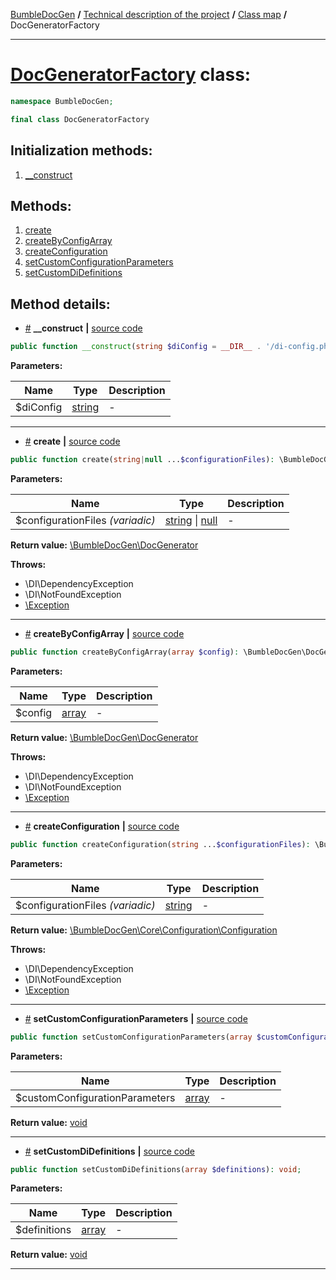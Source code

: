 <!-- {% raw %} -->
<embed> <a href="/docs/README.md">BumbleDocGen</a> <b>/</b> <a href="/docs/tech/readme.md">Technical description of the project</a> <b>/</b> <a href="/docs/tech/map.md">Class map</a> <b>/</b> DocGeneratorFactory<hr> </embed>

<h1>
    <a href="https://github.com/bumble-tech/bumble-doc-gen/blob/master/src/DocGeneratorFactory.php#L15">DocGeneratorFactory</a> class:
</h1>





```php
namespace BumbleDocGen;

final class DocGeneratorFactory
```








<h2>Initialization methods:</h2>

<ol>
<li>
    <a href="#m-construct">__construct</a>
    </li>
</ol>

<h2>Methods:</h2>

<ol>
<li>
    <a href="#mcreate">create</a>
    </li>
<li>
    <a href="#mcreatebyconfigarray">createByConfigArray</a>
    </li>
<li>
    <a href="#mcreateconfiguration">createConfiguration</a>
    </li>
<li>
    <a href="#msetcustomconfigurationparameters">setCustomConfigurationParameters</a>
    </li>
<li>
    <a href="#msetcustomdidefinitions">setCustomDiDefinitions</a>
    </li>
</ol>







<h2>Method details:</h2>

<div class='method_description-block'>

<ul>
<li><a name="m-construct" href="#m-construct">#</a>
 <b>__construct</b>
    <b>|</b> <a href="https://github.com/bumble-tech/bumble-doc-gen/blob/master/src/DocGeneratorFactory.php#L21">source code</a></li>
</ul>

```php
public function __construct(string $diConfig = __DIR__ . '/di-config.php');
```



<b>Parameters:</b>

<table>
    <thead>
    <tr>
        <th>Name</th>
        <th>Type</th>
        <th>Description</th>
    </tr>
    </thead>
    <tbody>
            <tr>
            <td>$diConfig</td>
            <td><a href='https://www.php.net/manual/en/language.types.string.php'>string</a></td>
            <td>-</td>
        </tr>
        </tbody>
</table>



</div>
<hr>
<div class='method_description-block'>

<ul>
<li><a name="mcreate" href="#mcreate">#</a>
 <b>create</b>
    <b>|</b> <a href="https://github.com/bumble-tech/bumble-doc-gen/blob/master/src/DocGeneratorFactory.php#L45">source code</a></li>
</ul>

```php
public function create(string|null ...$configurationFiles): \BumbleDocGen\DocGenerator;
```



<b>Parameters:</b>

<table>
    <thead>
    <tr>
        <th>Name</th>
        <th>Type</th>
        <th>Description</th>
    </tr>
    </thead>
    <tbody>
            <tr>
            <td>$configurationFiles <i>(variadic)</i></td>
            <td><a href='https://www.php.net/manual/en/language.types.string.php'>string</a> | <a href='https://www.php.net/manual/en/language.types.null.php'>null</a></td>
            <td>-</td>
        </tr>
        </tbody>
</table>

<b>Return value:</b> <a href='https://github.com/bumble-tech/bumble-doc-gen/blob/master/src/DocGenerator.php'>\BumbleDocGen\DocGenerator</a>


<b>Throws:</b>
<ul>
<li>
    <a >\DI\DependencyException</a></li>

<li>
    <a >\DI\NotFoundException</a></li>

<li>
    <a href="https://www.php.net/manual/en/class.exception.php">\Exception</a></li>

</ul>

</div>
<hr>
<div class='method_description-block'>

<ul>
<li><a name="mcreatebyconfigarray" href="#mcreatebyconfigarray">#</a>
 <b>createByConfigArray</b>
    <b>|</b> <a href="https://github.com/bumble-tech/bumble-doc-gen/blob/master/src/DocGeneratorFactory.php#L66">source code</a></li>
</ul>

```php
public function createByConfigArray(array $config): \BumbleDocGen\DocGenerator;
```



<b>Parameters:</b>

<table>
    <thead>
    <tr>
        <th>Name</th>
        <th>Type</th>
        <th>Description</th>
    </tr>
    </thead>
    <tbody>
            <tr>
            <td>$config</td>
            <td><a href='https://www.php.net/manual/en/language.types.array.php'>array</a></td>
            <td>-</td>
        </tr>
        </tbody>
</table>

<b>Return value:</b> <a href='https://github.com/bumble-tech/bumble-doc-gen/blob/master/src/DocGenerator.php'>\BumbleDocGen\DocGenerator</a>


<b>Throws:</b>
<ul>
<li>
    <a >\DI\DependencyException</a></li>

<li>
    <a >\DI\NotFoundException</a></li>

<li>
    <a href="https://www.php.net/manual/en/class.exception.php">\Exception</a></li>

</ul>

</div>
<hr>
<div class='method_description-block'>

<ul>
<li><a name="mcreateconfiguration" href="#mcreateconfiguration">#</a>
 <b>createConfiguration</b>
    <b>|</b> <a href="https://github.com/bumble-tech/bumble-doc-gen/blob/master/src/DocGeneratorFactory.php#L87">source code</a></li>
</ul>

```php
public function createConfiguration(string ...$configurationFiles): \BumbleDocGen\Core\Configuration\Configuration;
```



<b>Parameters:</b>

<table>
    <thead>
    <tr>
        <th>Name</th>
        <th>Type</th>
        <th>Description</th>
    </tr>
    </thead>
    <tbody>
            <tr>
            <td>$configurationFiles <i>(variadic)</i></td>
            <td><a href='https://www.php.net/manual/en/language.types.string.php'>string</a></td>
            <td>-</td>
        </tr>
        </tbody>
</table>

<b>Return value:</b> <a href='https://github.com/bumble-tech/bumble-doc-gen/blob/master/src/Core/Configuration/Configuration.php'>\BumbleDocGen\Core\Configuration\Configuration</a>


<b>Throws:</b>
<ul>
<li>
    <a >\DI\DependencyException</a></li>

<li>
    <a >\DI\NotFoundException</a></li>

<li>
    <a href="https://www.php.net/manual/en/class.exception.php">\Exception</a></li>

</ul>

</div>
<hr>
<div class='method_description-block'>

<ul>
<li><a name="msetcustomconfigurationparameters" href="#msetcustomconfigurationparameters">#</a>
 <b>setCustomConfigurationParameters</b>
    <b>|</b> <a href="https://github.com/bumble-tech/bumble-doc-gen/blob/master/src/DocGeneratorFactory.php#L30">source code</a></li>
</ul>

```php
public function setCustomConfigurationParameters(array $customConfigurationParameters): void;
```



<b>Parameters:</b>

<table>
    <thead>
    <tr>
        <th>Name</th>
        <th>Type</th>
        <th>Description</th>
    </tr>
    </thead>
    <tbody>
            <tr>
            <td>$customConfigurationParameters</td>
            <td><a href='https://www.php.net/manual/en/language.types.array.php'>array</a></td>
            <td>-</td>
        </tr>
        </tbody>
</table>

<b>Return value:</b> <a href='https://www.php.net/manual/en/language.types.void.php'>void</a>


</div>
<hr>
<div class='method_description-block'>

<ul>
<li><a name="msetcustomdidefinitions" href="#msetcustomdidefinitions">#</a>
 <b>setCustomDiDefinitions</b>
    <b>|</b> <a href="https://github.com/bumble-tech/bumble-doc-gen/blob/master/src/DocGeneratorFactory.php#L35">source code</a></li>
</ul>

```php
public function setCustomDiDefinitions(array $definitions): void;
```



<b>Parameters:</b>

<table>
    <thead>
    <tr>
        <th>Name</th>
        <th>Type</th>
        <th>Description</th>
    </tr>
    </thead>
    <tbody>
            <tr>
            <td>$definitions</td>
            <td><a href='https://www.php.net/manual/en/language.types.array.php'>array</a></td>
            <td>-</td>
        </tr>
        </tbody>
</table>

<b>Return value:</b> <a href='https://www.php.net/manual/en/language.types.void.php'>void</a>


</div>
<hr>

<!-- {% endraw %} -->